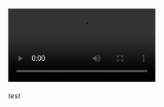 <video src="https://user-images.githubusercontent.com/65109978/198812687-7ac06c07-e3f6-4f52-b862-9afa32afae8f.webm"></video>
###### test
